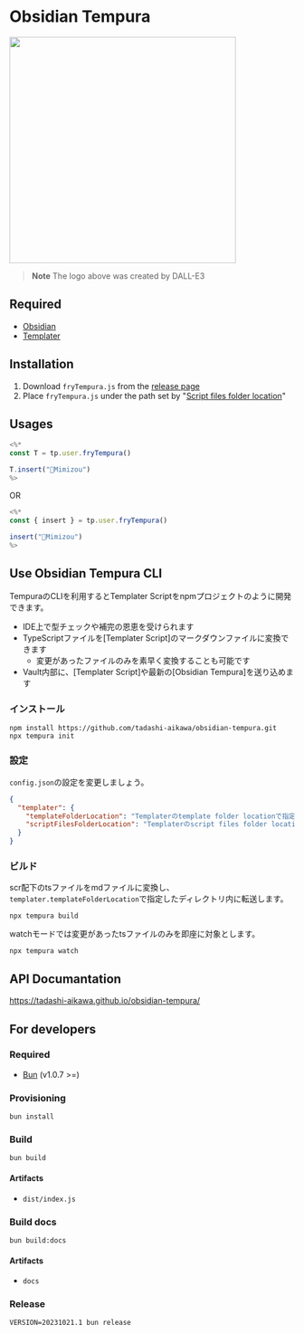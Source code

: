 # Obsidian Tempura

<img src="https://github.com/tadashi-aikawa/obsidian-tempura/blob/main/logo.png?raw=true" width="400" />

> **Note**
> The logo above was created by DALL-E3

## Required

- [Obsidian]
- [Templater]

## Installation

1. Download `fryTempura.js` from the [release page]
2. Place `fryTempura.js` under the path set by "[Script files folder location]"

## Usages

```js
<%*
const T = tp.user.fryTempura()

T.insert("🦉Mimizou")
%>
```

OR

```js
<%*
const { insert } = tp.user.fryTempura()

insert("🦉Mimizou")
%>
```

## Use Obsidian Tempura CLI

TempuraのCLIを利用するとTemplater Scriptをnpmプロジェクトのように開発できます。

- IDE上で型チェックや補完の恩恵を受けられます
- TypeScriptファイルを[Templater Script]のマークダウンファイルに変換できます
  - 変更があったファイルのみを素早く変換することも可能です
- Vault内部に、[Templater Script]や最新の[Obsidian Tempura]を送り込めます

### インストール

```console
npm install https://github.com/tadashi-aikawa/obsidian-tempura.git
npx tempura init
```

### 設定

`config.json`の設定を変更しましょう。

```json
{
  "templater": {
    "templateFolderLocation": "Templaterのtemplate folder locationで指定したパス",
    "scriptFilesFolderLocation": "Templaterのscript files folder locationで指定したパス"
  }
}
```

### ビルド

scr配下のtsファイルをmdファイルに変換し、`templater.templateFolderLocation`で指定したディレクトリ内に転送します。

```console
npx tempura build
```

watchモードでは変更があったtsファイルのみを即座に対象とします。

```console
npx tempura watch
```

## API Documantation

https://tadashi-aikawa.github.io/obsidian-tempura/

## For developers

### Required

- [Bun] (v1.0.7 >=)

### Provisioning

```console
bun install
```

### Build

```console
bun build
```

#### Artifacts

- `dist/index.js`

### Build docs

```console
bun build:docs
```

#### Artifacts

- `docs`

### Release

```console
VERSION=20231021.1 bun release
```

[Obsidian]: https://obsidian.md/
[Templater]: https://github.com/SilentVoid13/Templater
[Bun]: https://bun.sh/

[release page]: https://github.com/tadashi-aikawa/obsidian-tempura/releases
[Script files folder location]: https://silentvoid13.github.io/Templater/user-functions/script-user-functions.html?highlight=user%20scipts%20function#define-a-script-user-function


